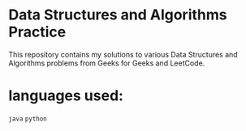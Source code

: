 # Data Structures and Algorithms Practice

This repository contains my solutions to various Data Structures and Algorithms problems from Geeks for Geeks and LeetCode.

# languages used:
`java`
`python`
